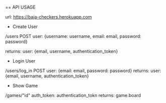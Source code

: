 == API USAGE

url: https://baja-checkers.herokuapp.com

* Create User

/users POST
user: {username: username, email: email, password: password}

returns: user: {email, username, authentication_token}

* Login User

/users/log_in POST
user: {email: email, password: password}
returns: user: {email, username, authentication_token}

* Show Game

/games/"id"
auth_token: authentication_tokn
returns: game.board
